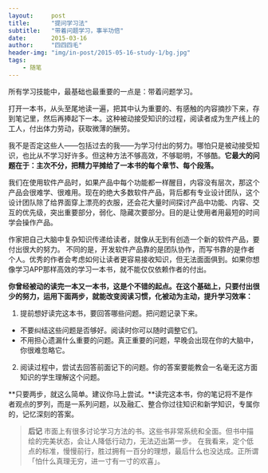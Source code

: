 ```yaml
---
layout:     post
title:      "提问学习法"
subtitle:   "带着问题学习，事半功倍"
date:       2015-03-16
author:     "四四四毛"
header-img: "img/in-post/2015-05-16-study-1/bg.jpg"
tags:
    - 随笔
---
```




所有学习技能中，最基础也最重要的一点是：带着问题学习。

打开一本书，从头至尾地读一遍，把其中认为重要的、有感触的内容摘抄下来，存到笔记里，然后再捧起下一本。这种被动接受知识的过程，阅读者成为生产线上的工人，付出体力劳动，获取微薄的酬劳。

我不是否定这些人——包括过去的我——为学习付出的努力。哪怕只是被动接受知识，也比从不学习好许多。但这种方法不够高效，不够聪明，不够酷。**它最大的问题在于：主次不分，把精力平摊给了一本书的每个章节、每个段落。**

我们在使用软件产品时，如果产品中每个功能都一样醒目，内容没有层次，那这个产品会很难学、很难用。现在的绝大多数软件产品，背后都有专业设计团队，这个设计团队除了给界面穿上漂亮的衣服，还会花大量时间探讨产品中功能、内容、交互的优先级，突出重要部分，弱化、隐藏次要部分。目的是让使用者用最短的时间学会操作产品。

作家把自己大脑中复杂知识传递给读者，就像从无到有创造一个新的软件产品，要付出很大的努力。  不同的是，开发软件产品靠的是团队协作，而写书靠的是作者个人。优秀的作者会考虑如何让读者更容易接收知识，但无法面面俱到。如果你想像学习APP那样高效的学习一本书，就不能仅仅依赖作者的付出。

**你曾经被动的读完一本又一本书，这是个不错的起点。在这个基础上，只要付出很少的努力，运用下面两步，就能改变阅读习惯，化被动为主动，提升学习效率：**

 1. 提前想好读完这本书，要回答哪些问题。把问题记录下来。
  * 不要纠结这些问题是否够好。阅读时你可以随时调整它们。
  * 不用担心遗漏什么重要的问题。真正重要的问题，早晚会出现在你的大脑中，你很难忽略它。
 2. 阅读过程中，尝试去回答前面记下的问题。你的答案要能教会一名毫无这方面知识的学生理解这个问题。
 
**只要两步，就这么简单。建议你马上尝试。**读完这本书，你的笔记将不是作者观点的罗列，而是一系列问题，以及融汇、整合你过往知识和新学知识，专属你的，记忆深刻的答案。

>**后记**
>市面上有很多讨论学习方法的书。这些书非常系统和全面。但书中描绘的完美状态，会让人降低行动力，无法迈出第一步。
>在我看来，定个低点的标准，慢慢前行，胜过拥有一百分的理想，最后什么也没达成。正所谓「怕什么真理无穷，进一寸有一寸的欢喜」。





